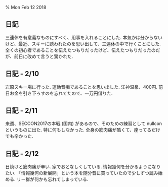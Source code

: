 % Mon Feb 12 2018

## 日記

三連休を有意義なものにすべく、用事を入れることにした.
本気かは分からないけど、最近、スキーに誘われたのを思い出して、三連休の中で行くことにした.
全くの初心者であることを伝えたつもりだったけど、伝えたつもりだったのだが、前日に改めて言うと驚かれた.

## 日記 - 2/10

岩原スキー場に行った.
運動音痴であることを思い出した.
江神温泉、400円.
前日お金を引き下ろすのを忘れてたので、一万円借りた.

## 日記 - 2/11

来週、SECCON2017の本戦 (国内) があるので、そのための練習として nullcon というものに出た.
特に何もしなかった.
全身の筋肉痛が酷くて、座ってるだけでも辛かった.

## 日記 - 2/12

日焼けと筋肉痛が辛い.
家でおとなしくしている.
情報幾何を分かるようになりたい.
「情報幾何の新展開」という本を随分昔に買っていたので少しずつ読み始める.
リー群が何かも忘れてしまっている.
